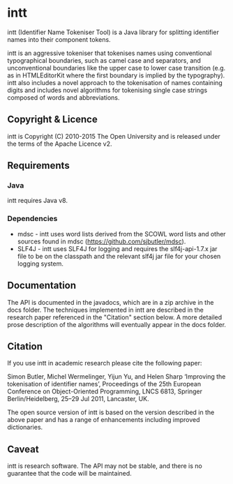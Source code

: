 # intt

intt (Identifier Name Tokeniser Tool) is a Java library for splitting 
identifier names into their component tokens.

intt is an aggressive tokeniser that tokenises names using conventional 
typographical boundaries, such as camel case and separators, and 
unconventional boundaries like the upper case to lower case transition 
(e.g. as in HTMLEditorKit where the first boundary is implied by the 
typography). intt also includes a novel approach to the tokenisation of
names containing digits and includes novel algorithms 
for tokenising single case strings composed of words and abbreviations.
 
## Copyright & Licence
intt is Copyright (C) 2010-2015 The Open University and
is released under the terms of the Apache Licence v2.

## Requirements
### Java
intt requires Java v8. 
### Dependencies
* mdsc - intt uses word lists derived from the SCOWL word lists and other sources found in mdsc (https://github.com/sjbutler/mdsc).
* SLF4J - intt uses SLF4J for logging and requires the slf4j-api-1.7.x jar file to be on the classpath and the relevant slf4j jar file for your chosen logging 
system.

## Documentation
The API is documented in the javadocs, which are in a zip archive in the docs folder. The techniques implemented in intt are described in the research paper 
referenced in the "Citation" section below. A more detailed prose description of the algorithms will eventually appear in the docs folder.

## Citation

If you use intt in academic research please cite the following paper:

   Simon Butler, Michel Wermelinger, Yijun Yu, and Helen Sharp 
   ‘Improving the tokenisation of identifier names’, 
   Proceedings of the 25th European Conference on Object-Oriented Programming, 
   LNCS 6813, Springer Berlin/Heidelberg, 25–29 Jul 2011, Lancaster, UK.

The open source version of intt is based on the version described in the 
above paper and has a range of enhancements including improved dictionaries.

## Caveat

intt is research software. The API may not be stable, and there is no guarantee that the code will be maintained.


